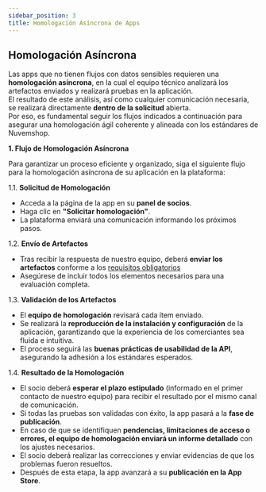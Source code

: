 ```yaml
---
sidebar_position: 3
title: Homologación Asíncrona de Apps
---
```


## Homologación Asíncrona

Las apps que no tienen flujos con datos sensibles requieren una **homologación asíncrona**, en la cual el equipo técnico analizará los artefactos enviados y realizará pruebas en la aplicación. <br/>
El resultado de este análisis, así como cualquier comunicación necesaria, se realizará directamente **dentro de la solicitud** abierta. <br/>
Por eso, es fundamental seguir los flujos indicados a continuación para asegurar una homologación ágil coherente y alineada con los estándares de Nuvemshop.

**1. Flujo de Homologación Asíncrona**

Para garantizar un proceso eficiente y organizado, siga el siguiente flujo para la homologación asíncrona de su aplicación en la plataforma:

1.1. **Solicitud de Homologación**
* Acceda a la página de la app en su **panel de socios**.
* Haga clic en **"Solicitar homologación"**.
* La plataforma enviará una comunicación informando los próximos pasos.

1.2. **Envío de Artefactos**
* Tras recibir la respuesta de nuestro equipo, deberá **enviar los artefactos** conforme a los [requisitos obligatorios](requirements.md)
* Asegúrese de incluir todos los elementos necesarios para una evaluación completa.

1.3. **Validación de los Artefactos**
* El **equipo de homologación** revisará cada ítem enviado.
* Se realizará la **reproducción de la instalación y configuración** de la aplicación, garantizando que la experiencia de los comerciantes sea fluida e intuitiva.
* El proceso seguirá las **buenas prácticas de usabilidad de la API**, asegurando la adhesión a los estándares esperados.

1.4. **Resultado de la Homologación**
* El socio deberá **esperar el plazo estipulado** (informado en el primer contacto de nuestro equipo) para recibir el resultado por el mismo canal de comunicación.
* Si todas las pruebas son validadas con éxito, la app pasará a la **fase de publicación**.
* En caso de que se identifiquen **pendencias, limitaciones de acceso o errores, el equipo de homologación enviará un informe detallado** con los ajustes necesarios.
* El socio deberá realizar las correcciones y enviar evidencias de que los problemas fueron resueltos.
* Después de esta etapa, la app avanzará a su **publicación en la App Store**.
